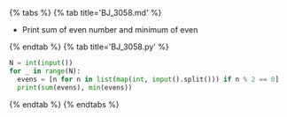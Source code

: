 {% tabs %}
{% tab title='BJ_3058.md' %}

* Print sum of even number and minimum of even

{% endtab %}
{% tab title='BJ_3058.py' %}

```py
N = int(input())
for _ in range(N):
  evens = [n for n in list(map(int, input().split())) if n % 2 == 0]
  print(sum(evens), min(evens))
```

{% endtab %}
{% endtabs %}
